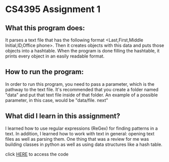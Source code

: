 # CS4395 Assignment 1

## What this program does: 
It parses a text file that has the following format <Last,First,Middle Initial,ID,Office phone>.
Then it creates objects with this data and puts those objects into a hashtable. 
When the program is done filling the hashtable, it prints every object in an easily readable format. 

## How to run the program:
In order to run this program, you need to pass a parameter, which is the pathway to the text file. It's recommended that you create a folder named "data" and put that text file inside of that folder. An example of a possible parameter, in this case, would be "data/file. next" 

## What did I learn in this assignment? 
I learned how to use regular expressions (ReGex) for finding patterns in a text. In addition, I learned how to work with text in general: opening text files as well as parsing them. One thing that was a review for me was building classes in python as well as using data structures like a hash table.

click [HERE](homework1_dxo200006.py) to access the code
